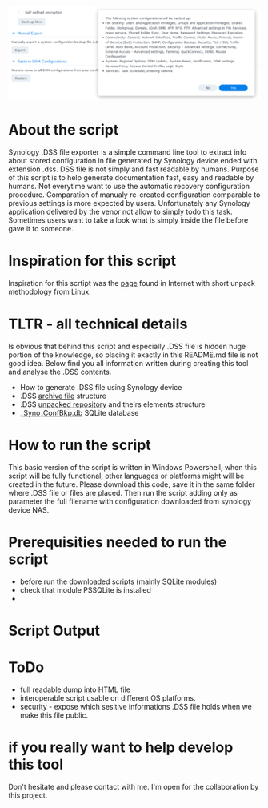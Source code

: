 
<img src="/img/dsm_export_config.png"  alt="Full Example"/>

# About the script 
Synology .DSS file exporter is a simple command line tool to extract info about stored configuration in file generated by Synology device ended with extension .dss.
DSS file is not simply and fast readable by humans. Purpose of this script is to help generate documentation fast, easy and readable by humans. Not everytime want to use the automatic recovery configuration procedure. Comparation of manualy re-created configuration comparable to previous settings is more expected by users. Unfortunately any Synology application delivered by the venor not allow to simply todo this task. Sometimes users want to take a look what is simply inside the file before gave it to someone. 

# Inspiration for this script 
Inspiration for this scrtipt was the [page](https://gist.github.com/willfurnass/7db2a26a7a147cc8b86676651e1ab8c1) found in Internet with short unpack methodology from Linux. 

# TLTR - all technical details 
Is obvious that behind this script and especially .DSS file is hidden huge portion of the knowledge, so placing it exactly in this README.md file is not good idea. 
Below find you all information written during creating this tool and analyse the .DSS contents. 
- How to generate .DSS file using Synology device 
- .DSS [archive file](/doc/DSSarchiveFileStruct.md) structure 
- .DSS [unpacked repository](/doc/DSSarchiveFileStruct.md) and theirs elements structure 
- [_Syno_ConfBkp.db](/doc/_Syno_ConfBkp.db.md) SQLite database 

# How to run the script 
This basic version of the script is written in Windows Powershell, when this script will be fully functional, other languages or platforms might will be created in the future. 
Please download this code, save it in the same folder where .DSS file or files are placed. 
Then run the script adding only as parameter the full filename with configuration downloaded from synology device NAS. 
# Prerequisities needed to run the script 
- before run the downloaded scripts (mainly SQLite modules)
- check that module PSSQLite is installed 
- 

# Script Output 


# ToDo 
- full readable dump into HTML file 
- interoperable script usable on different OS platforms. 
- security - expose which sesitive informations .DSS file holds when we make this file public. 

# if you really want to help develop this tool 
Don't hesitate and please contact with me. I'm open for the collaboration by this project. 

